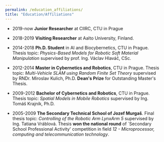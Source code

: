 ```yaml
---
permalink: /education_affiliations/
title: "Education/Affiliations"
---
```


* 2019-now **Junior Researcher** at CIIRC, CTU in Prague
    
* 2018-2019 **Visiting Researcher** at Aalto University, Finland.

* 2014-2018 **Ph.D. Student** in AI and Biocybernetics, CTU in Prague. 
    Thesis topic: *Physics-Based Models for Robotic Soft Material Manipulation* supervised by prof. Ing. Václav Hlaváč, CSc.

* 2012-2014 **Master in Cybernetics and Robotics**, CTU in Prague. 
    Thesis topic: *Multi-Vehicle SLAM using Random Finite Set Theory* supervised by RNDr. Miroslav Kulich, Ph.D.
    **Dean's Prize** for Outstanding Master's Thesis.

* 2009-2012 **Bachelor of Cybernetics and Robotics**, CTU in Prague. 
    Thesis topic: *Spatial Models in Mobile Robotics* supervised by Ing. Tomáš Krajník, Ph.D.

* 2005-2009 **The Secondary Technical School of Jozef Murgaš**.
    Final thesis topic: *Controlling of the Robotic Arm LynxArm 5* supervised by Ing. Tatiana Vráblová.
    Thesis **won the national round** of `Secondary School Professional Activity' competition in field *12 - Microprocessor, computing and telecommunication technology*.
